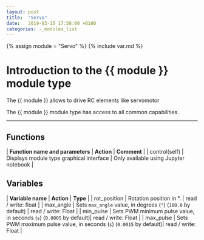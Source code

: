 ```yaml
---
layout: post
title:  "Servo"
date:   2019-03-15 17:58:00 +0100
categories: -_modules_list
---
```

{% assign module = "Servo" %}
{% include var.md %}

# Introduction to the {{ module }} module type

The {{ module }} allows to drive RC elements like servomotor

The {{ module }} module type has access to all common capabilities.

----

## Functions

| **Function name and parameters** | **Action** | **Comment** |
| control(self) | Displays module type graphical interface | Only available using Jupyter notebook |

## Variables

| **Variable name** | **Action** | **Type** |
| rot_position | Rotation position in °. | read / write: float |
| max_angle | Sets `max_angle` value, in degrees (`°`) (`180.0` by default) | read / write: Float |
| min_pulse | Sets PWM minimum pulse value, in seconds (`s`) (`0.0005` by default)| read / write: Float |
| max_pulse | Sets PWM maximum pulse value, in seconds (`s`) (`0.0015` by default)| read / write: Float |
